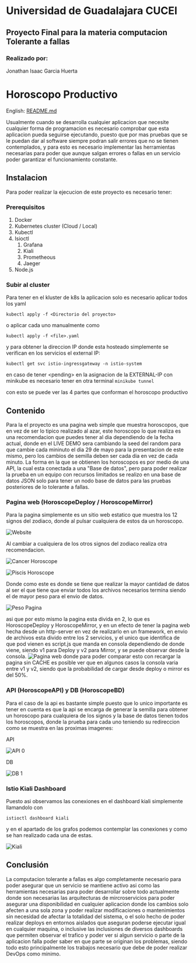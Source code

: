 # Universidad de Guadalajara CUCEI 

## Proyecto Final para la materia computacion Tolerante a fallas

### Realizado por:

Jonathan Isaac Garcia Huerta

# Horoscopo Productivo

English: [README.md](Readme_EN.md)

Usualmente cuando se desarrolla cualquier aplicacion que necesite cualquier forma de programacion es necesario comprobar que esta aplicacion pueda seguirse ejecutando, puesto que por mas pruebas que se le puedan dar al software siempre podran salir errores que no se tienen contemplados, y para esto es necesario implementar las herramientas necesarias para poder que aunque salgan errores o fallas en un servicio poder garantizar el funcionamiento constante.

## Instalacion

Para poder realizar la ejecucion de este proyecto es necesario tener:

### Prerequisitos
1. Docker
2. Kubernetes cluster (Cloud / Local)
3. Kubectl
4. Isioctl
    1. Grafana
    2. Kiali
    3. Prometheous
    4. Jaeger
5. Node.js

### Subir al cluster
Para tener en el kluster de k8s la aplicacion solo es necesario aplicar todos los yaml
``` 
kubectl apply -f <Directorio del proyecto>
```
o aplicar cada uno manualmente como
``` 
kubectl apply -f <file>.yaml
```
y para obtener la direccion IP donde esta hosteado simplemente se verifican en los servicios el external IP:
```
kubectl get svc istio-ingressgateway -n istio-system 
```
en caso de tener \<pending> en la asignacion de la EXTERNAL-IP con minikube es necesario tener en otra terminal ``minikube tunnel``

con esto se puede ver las 4 partes que conforman el horoscopo productivo
## Contenido
Para la el proyecto es una pagina web simple que muestra horoscopos, que en vez de ser lo tipico realizado al azar, este horoscopo lo que realiza es una recomendacion que puedes tener al dia dependiendo de la fecha actual, donde en el LIVE DEMO sera cambiando la seed del random para que cambie cada mininuto el dia 29 de mayo para la presentacion de este mismo, pero los cambios de semilla deben ser cada dia en vez de cada minuto.
La forma en la que se obtienen los horoscopos es por medio de una API, la cual esta conectada a una "Base de datos", pero para poder realizar la prueba en un equipo con recursos limitados se realizo en una base de datos JSON solo para tener un nodo base de datos para las pruebas posteriores de lo tolerante a fallas.

### Pagina web (HoroscopeDeploy / HoroscopeMirror)
Para la pagina simplemente es un sitio web estatico que muestra los 12 signos del zodiaco, donde al pulsar cualquiera de estos da un horoscopo.

![Website](./assets/1%20Website.png)

Al cambiar a cualquiera de los otros signos del zodiaco realiza otra recomendacion.

![Cancer Horoscope](./assets/2%20Cancer.png)

![Piscis Horoscope](./assets/3%20Piscis.png)

Donde como este es donde se tiene que realizar la mayor cantidad de datos al ser el que tiene que enviar todos los archivos necesarios termina siendo el de mayor peso para el envio de datos.

![Peso Pagina](./assets/4%20Transfer%20Data.png)

 asi que por esto mismo la pagina esta divida en 2, lo que es HoroscopeDeploy y HoroscopeMirror, y en un efecto de tener la pagina web hecha desde un http-server en vez de realizarlo en un framework, en envio de archivos esta divido entre los 2 servicios, y el unico que identifica de que pod vienen es script.js que manda en consola dependiendo de donde viene, siendo v1 para Deploy y v2 para Mirror, y se puede observar desde la consola.
 ![Pagina web](./assets/version.png)
 donde para poder comparar esto con recargar la pagina sin CACHE es posible ver que en algunos casos la consola varia entre v1 y v2, siendo que la probabilidad de cargar desde deploy o mirror es del 50%.

 ### API (HoroscopeAPI) y DB (HoroscopeBD)
 Para el caso de la api es bastante simple puesto que lo unico importante es tener en cuenta es que la api se encarga de generar la semilla para obtener un horoscopo para cualquiera de los signos y la base de datos tienen todos los horoscopos, donde la prueba para cada uno teniendo su redireccion como se muestra en las proximas imagenes:
 
 API
 
![API 0](./assets/5%20api.png)

 DB
 
![DB 1](./assets/6%20BD.png)

### Istio Kiali Dashboard
Puesto asi observamos las conexiones en el dashboard kiali simplemente llamandolo con
```
istioctl dashboard kiali
```
y en el apartado de los grafos podemos contemplar las conexiones y como se han realizado cada una de estas.

![Kiali](./assets/7%20Kiali.png)

## Conclusión
La computacion tolerante a fallas es algo completamente necesario para poder asegurar que un servicio se mantiene activo asi como las herramientas necesarias para poder desarrollar sobre todo actualmente donde son necesarias las arquitecturas de mircroservicios para poder asegurar una disponibilidad en cualquier aplicacion donde los cambios solo afecten a una sola zona y poder realizar modificaciones o mantenimientos sin necesidad de afectar la totalidad del sistema, o el solo hecho de poder realizar deploys en entornos aislados que aseguran poderse ejecutar igual en cualquier maquina, o inclusive las inclusiones de diversos dashboards que permiten observar el trafico y poder ver si algun servicio o parte de la aplicacion falla poder saber en que parte se originan los problemas, siendo todo esto principalmente los trabajos necesario que debe de poder realizar DevOps como minimo.
